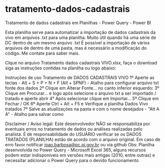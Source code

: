# tratamento-dados-cadastrais
Tratamento de dados cadastrais em Planilhas - Power Query - Power BI

Esta planilha serve para automatizar a importação de dados cadastrais da vivo em arquivos .txt para uma planilha. 
Muito útil quando há uma série de DC dentro de um mesmo arquivo .txt
É possível a importação de vários arquivos de dentro de uma pasta, mas é necessário a modificação do código. Me contate para saber mais.

Clque no arquivo Tratamento dados cadastrais VIVO.xlsx, faça o download siga as instruções contidas na planilha ou logo abaixo:

Instruções de uso Tratamento de DADOS CADASTRAIS VIVO
1º Aperte as teclas - Alt + S + P + N + F (Alt + SPNF) - Atalho para configurar arquivo txt fonte dos dados
2º Clique em Alterar Fonte... no canto inferior esquerdo:
3º Clique em Procurar... e logo após selecione o arquivo txt a ser importado / tratado e aperte abrir
4° Após selecionar clique em Importar...
5º Clique em Fechar / OK
6º Aperte Ctrl + Alt + F5 e Verifique a planilha Dados Vivo tratados
7º Salve as atualizações na pasta e com o nome desejados - "Alt A A" - Atalho para salvar como

Disclaimer / Aviso legal: 
Este desenvolvedor NÃO se responsabiliza por eventuais erros no tratamento de dados ou análises realizadas pelo analista. É de responsabilidade do USUÁRIO verificar se os DADOS TRATADOS (PLANILHA) estão de acordo com o arquivo original.
Em caso de erro favor notificar joao.barbosa@pc.pi.gov.br ou via github
Obs: Planilha desenvolvida no Power Query - Microsoft Excel 365, alguns recursos podem estar indisponíveis em versões mais antigas (2010, entre outras) e necessitar adicionar o Power Query para o devido funcionamento
